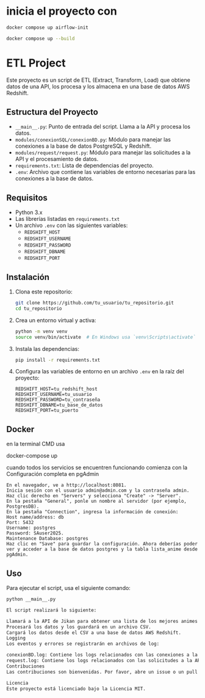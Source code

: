 # inicia el proyecto con
```bash
docker compose up airflow-init
```
```bash
docker compose up --build
```

# ETL Project

Este proyecto es un script de ETL (Extract, Transform, Load) que obtiene datos de una API, los procesa y los almacena en una base de datos AWS Redshift.

## Estructura del Proyecto

- `__main__.py`: Punto de entrada del script. Llama a la API y procesa los datos.
- `modules/conexionSQL/conexionBD.py`: Módulo para manejar las conexiones a la base de datos PostgreSQL y Redshift.
- `modules/request/request.py`: Módulo para manejar las solicitudes a la API y el procesamiento de datos.
- `requirements.txt`: Lista de dependencias del proyecto.
- `.env`: Archivo que contiene las variables de entorno necesarias para las conexiones a la base de datos.

## Requisitos

- Python 3.x
- Las librerías listadas en `requirements.txt`
- Un archivo `.env` con las siguientes variables:
  - `REDSHIFT_HOST`
  - `REDSHIFT_USERNAME`
  - `REDSHIFT_PASSWORD`
  - `REDSHIFT_DBNAME`
  - `REDSHIFT_PORT`

## Instalación

1. Clona este repositorio:
    ```bash
    git clone https://github.com/tu_usuario/tu_repositorio.git
    cd tu_repositorio
    ```

2. Crea un entorno virtual y activa:
    ```bash
    python -m venv venv
    source venv/bin/activate  # En Windows usa `venv\Scripts\activate`
    ```

3. Instala las dependencias:
    ```bash
    pip install -r requirements.txt
    ```

4. Configura las variables de entorno en un archivo `.env` en la raíz del proyecto:
    ```env
    REDSHIFT_HOST=tu_redshift_host
    REDSHIFT_USERNAME=tu_usuario
    REDSHIFT_PASSWORD=tu_contraseña
    REDSHIFT_DBNAME=tu_base_de_datos
    REDSHIFT_PORT=tu_puerto
    ```
## Docker
en la terminal CMD usa

docker-compose up

cuando todos los servicios se encuentren funcionando comienza con la
Configuración completa en pgAdmin

    En el navegador, ve a http://localhost:8081.
    Inicia sesión con el usuario admin@admin.com y la contraseña admin.
    Haz clic derecho en "Servers" y selecciona "Create" -> "Server".
    En la pestaña "General", ponle un nombre al servidor (por ejemplo, PostgresDB).
    En la pestaña "Connection", ingresa la información de conexión:
    Host name/address: db
    Port: 5432
    Username: postgres
    Password: SAuser2025.
    Maintenance Database: postgres
    Haz clic en "Save" para guardar la configuración. Ahora deberías poder ver y acceder a la base de datos postgres y la tabla lista_anime desde pgAdmin.


## Uso

Para ejecutar el script, usa el siguiente comando:
```bash
python __main__.py

El script realizará lo siguiente:

Llamará a la API de Jikan para obtener una lista de los mejores animes.
Procesará los datos y los guardará en un archivo CSV.
Cargará los datos desde el CSV a una base de datos AWS Redshift.
Logging
Los eventos y errores se registrarán en archivos de log:

conexionBD.log: Contiene los logs relacionados con las conexiones a la base de datos.
request.log: Contiene los logs relacionados con las solicitudes a la API y el procesamiento de datos.
Contribuciones
Las contribuciones son bienvenidas. Por favor, abre un issue o un pull request para discutir cualquier cambio que te gustaría hacer.

Licencia
Este proyecto está licenciado bajo la Licencia MIT.